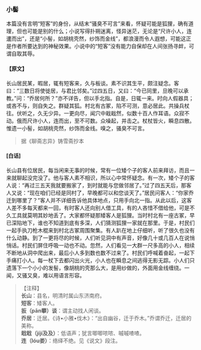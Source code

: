 <script type="text/javascript">
    var head = document.getElementsByTagName('head')[0];
    cssURL = '/public/liao.css';
    linkTag = document.createElement('link');
    linkTag.href = cssURL;
    linkTag.setAttribute('type','text/css');
    linkTag.setAttribute('rel','stylesheet');
    head.appendChild(linkTag);
</script>
### 小髻

本篇没有言明“短客”的身份，从结末“骚臭不可言”来看，怀疑可能是狐狸，确有道理，但也可能是别的什么；小说写得扑朔迷离，怪异迷茫，无论是“尺许小人，连遱而出”，还是“小髻，如胡桃壳然，纱饰而金线”，都浪漫而令人遐想，可能这正是作者所要达到的神秘效果。小说中的“短客”没有能力自保却在人间张扬寻衅，可谓自取其辱。

#### 【原文】
<section>
长山居民某，暇居，辄有短客来，久与板谈。素不识其生平，颇注疑念。客曰：“三数日将使徙居，与君比邻矣。”过四五日，又曰：“今已同里，旦晚可以承教。”问：“乔居何所？”亦不详告，但以手北指。自是，日辄一来。时向人假器具；或吝不与，则自失之。群疑其狐。村北有古冢，陷不可测，意必居此。共操兵杖往。伏听之，久无少异。一更向尽，闻穴中戢戢然，似数十百人作耳语。众寂不动。俄而尺许小人，连而出，至不可数。众噪起，并击之。杖杖皆火，瞬息四散。惟遗一小髻，如胡桃壳然，纱饰而金线。嗅之，骚臭不可言。

</section>

> 据《聊斋志异》铸雪斋抄本

#### [白话]
<aside>

长山县有位居民，每当闲来无事的时候，常有一位矮个子的客人前来拜访，而且一来就聊起没完没了。他与客人素不相识，所以心中常怀疑念。有一次，矮个子的客人说：“再过三五天我就要搬家了，到时就能与您做邻居了。”过了四五天后，那客人又说：“现在咱们已经是同村了，早晚都可以和您谈天了。”居民问客人：“你家乔迁到哪里了？”客人并不详细告诉他具体地点，只用手向北一指。从此以后，这客人差不多每天都来一回，有时客人还向别人借工具，有的人吝惜不借给他，可是不久工具就莫明其妙地丢了。大家都怀疑那矮客人是狐狸。当时村北有一座古冢，早已深陷地下，谁也不知道到底有多深，人们猜测狐狸一家就在那里。于是，村民们一起手执刀枪木棍来到村北古冢周围聚集。有人趴在地上仔细听，听了很久也没有什么动静。到了一更将尽的时候，人们听见洞中有声音，好像几十或几百人在说悄悄话。村民们屏住呼吸一动也不动。忽然，人们看见一大群一尺多高的小人，相续不断地从洞中爬出来，最后小人多到数也数不过来了。村民们呼喊着奋起，一起下手痛打小人。每一杖下去都闪出火光，小人也在瞬息之间逃得无影无踪。小人们只遗落下一个小小的发髻，像胡桃的壳那么大，是用纱做的，外面用金线缠绕。一闻，又骚又臭，难以用语言形容。

</aside>

> 【注释】  
<b>长山</b>：县名，明清时属山东济南府。  
<b>短客</b>：矮客人。  
<b>扳（pān攀）谈</b>：谓主动找人闲谈。  
<b>乔居</b>：迁居。《诗•小雅•伐木》：“出自幽谷，迁于乔木。”乔谓乔迁，迁居的美称。  
<b>戢戢（jíjí及及）</b>：低语声；犹言唧唧哝哝、嘁嘁喳喳。  
<b>连（lóu娄）</b>：络绎不绝。见《说文》段注。  
